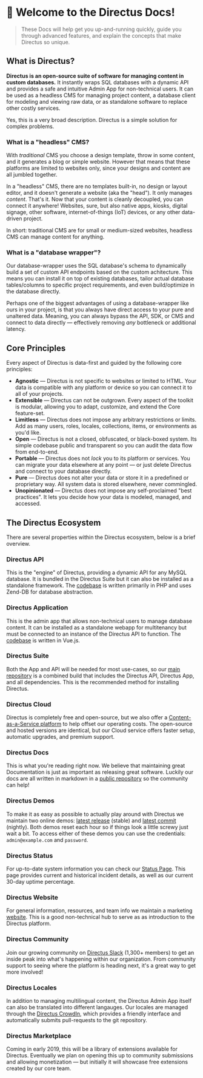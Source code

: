 # 🐰 Welcome to the Directus Docs!

> These Docs will help get you up-and-running quickly, guide you through advanced features, and explain the concepts that make Directus so unique.

## What is Directus?

**Directus is an open-source suite of software for managing content in custom databases.** It instantly wraps SQL databases with a dynamic API and provides a safe and intuitive Admin App for non-technical users. It can be used as a headless CMS for managing project content, a database client for modeling and viewing raw data, or as standalone software to replace other costly services.

Yes, this is a very broad description. Directus is a simple solution for complex problems.

### What is a "headless" CMS?
With _traditional_ CMS you choose a design template, throw in some content, and it generates a blog or simple website. However that means that these platforms are limited to websites only, since your designs and content are all jumbled together.

In a "headless" CMS, there are no templates built-in, no design or layout editor, and it doesn't generate a website (aka the "head"). It only manages _content_. That's it. Now that your content is cleanly decoupled, you can connect it anywhere! Websites, sure, but also native apps, kiosks, digital signage, other software, internet-of-things (IoT) devices, or any other data-driven project.

In short: traditional CMS are for small or medium-sized websites, headless CMS can manage content for anything.

### What is a "database wrapper"?
Our database-wrapper uses the SQL database's schema to dynamically build a set of custom API endpoints based on the custom achitecture. This means you can install it on top of existing databases, tailor actual database tables/columns to specific project requirements, and even build/optimize in the database directly. 

Perhaps one of the biggest advantages of using a database-wrapper like ours in your project, is that you always have direct access to your pure and unaltered data. Meaning, you can always bypass the API, SDK, or CMS and connect to data directly — effectively removing _any_ bottleneck or additional latency.

## Core Principles

Every aspect of Directus is data-first and guided by the following core principles:

* **Agnostic** — Directus is not specific to websites or limited to HTML. Your data is compatible with any platform or device so you can connect it to all of your projects.
* **Extensible** — Directus can not be outgrown. Every aspect of the toolkit is modular, allowing you to adapt, customize, and extend the Core feature-set.
* **Limitless** — Directus does not impose any arbitrary restrictions or limits. Add as many users, roles, locales, collections, items, or environments as you'd like.
* **Open** — Directus is not a closed, obfuscated, or black-boxed system. Its simple codebase public and transparent so you can audit the data flow from end-to-end.
* **Portable** — Directus does not _lock_ you to its platform or services. You can migrate your data elsewhere at any point — or just delete Directus and connect to your database directly.
* **Pure** — Directus does not alter your data or store it in a predefined or proprietary way. All system data is stored elsewhere, never commingled.
* **Unopinionated** — Directus does not impose any self-proclaimed "best practices". It lets you decide how your data is modeled, managed, and accessed.

## The Directus Ecosystem

There are several properties within the Directus ecosystem, below is a brief overview.

### Directus API

This is the "engine" of Directus, providing a dynamic API for any MySQL database. It is bundled in the Directus Suite but it can also be installed as a standalone framework. The [codebase](https://github.com/directus/api) is written primarily in PHP and uses Zend-DB for database abstraction.

### Directus Application

This is the admin app that allows non-technical users to manage database content. It can be installed as a standalone webapp for multitenancy but must be connected to an instance of the Directus API to function. The [codebase](https://github.com/directus/app) is written in Vue.js.

### Directus Suite

Both the App and API will be needed for most use-cases, so our [main repository](https://github.com/directus/directus) is a combined build that includes the Directus API, Directus App, and all dependencies. This is the recommended method for installing Directus.

### Directus Cloud

Directus is completely free and open-source, but we also offer a [Content-as-a-Service platform](https://directus.cloud/) to help offset our operating costs. The open-source and hosted versions are identical, but our Cloud service offers faster setup, automatic upgrades, and premium support.

### Directus Docs

This is what you're reading right now. We believe that maintaining great Documentation is just as important as releasing great software. Luckily our docs are all written in markdown in a [public repository](https://github.com/directus/docs) so the community can help!

### Directus Demos

To make it as easy as possible to actually play around with Directus we maintain two online demos: [latest release](https://directus.app) (stable) and [latest commit](https://nightly.directus.app) (nightly). Both demos reset each hour so if things look a little screwy just wait a bit. To access either of these demos you can use the credentials: `admin@example.com` and `password`.

### Directus Status

For up-to-date system information you can check our [Status Page](https://status.directus.io). This page provides current and historical incident details, as well as our current 30-day uptime percentage.

### Directus Website

For general information, resources, and team info we maintain a marketing [website](https://directus.io/). This is a good non-technical hub to serve as as introduction to the Directus platform.

### Directus Community

Join our growing community on [Directus Slack](https://directus.chat) (1,300+ members) to get an inside peak into what's happening within our organization. From community support to seeing where the platform is heading next, it's a great way to get more involved!

### Directus Locales

In addition to managing multilingual content, the Directus Admin App itself can also be translated into different langauges. Our locales are managed through the [Directus CrowdIn](https://locales.directus.io/), which provides a friendly interface and automatically submits pull-requests to the git repository.

### Directus Marketplace

Coming in early 2019, this will be a library of extensions available for Directus. Eventually we plan on opening this up to community submissions and allowing monetization — but initially it will showcase free extensions created by our core team.

